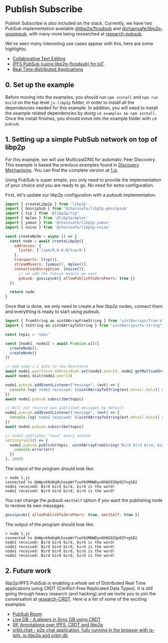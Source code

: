 # Publish Subscribe

Publish Subscribe is also included on the stack. Currently, we have two PubSub implementation available [@libp2p/floodsub](https://github.com/libp2p/js-libp2p-floodsub) and [@chainsafe/libp2p-gossipsub](https://github.com/ChainSafe/js-libp2p-gossipsub), with many more being researched at [research-pubsub](https://github.com/libp2p/research-pubsub).

We've seen many interesting use cases appear with this, here are some highlights:

- [Collaborative Text Editing](https://www.youtube.com/watch?v=-kdx8rJd8rQ)
- [IPFS PubSub (using libp2p-floodsub) for IoT](https://www.youtube.com/watch?v=qLpM5pBDGiE).
- [Real Time distributed Applications](https://www.youtube.com/watch?v=vQrbxyDPSXg)

## 0. Set up the example

Before moving into the examples, you should run `npm install` and `npm run build` on the top level `js-libp2p` folder, in order to install all the dependencies needed for this example. In addition, you will need to install the example related dependencies by doing `cd examples && npm install`. Once the install finishes, you should move into the example folder with `cd pubsub`.

## 1. Setting up a simple PubSub network on top of libp2p

For this example, we will use MulticastDNS for automatic Peer Discovery. This example is based the previous examples found in [Discovery Mechanisms](../discovery-mechanisms). You can find the complete version at [1.js](./1.js).

Using PubSub is super simple, you only need to provide the implementation of your choice and you are ready to go. No need for extra configuration.

First, let's update our libp2p configuration with a pubsub implementation.

```JavaScript
import { createLibp2p } from 'libp2p'
import { GossipSub } from '@chainsafe/libp2p-gossipsub'
import { tcp } from '@libp2p/tcp'
import { mplex } from '@libp2p/mplex'
import { yamux } from '@chainsafe/libp2p-yamux'
import { noise } from '@chainsafe/libp2p-noise'

const createNode = async () => {
  const node = await createLibp2p({
    addresses: {
      listen: ['/ip4/0.0.0.0/tcp/0']
    },
    transports: [tcp()],
    streamMuxers: [yamux(), mplex()],
    connectionEncryption: [noise()],
	  // we add the Pubsub module we want
	  pubsub: gossipsub({ allowPublishToZeroPeers: true })
  })

  return node
}
```

Once that is done, we only need to create a few libp2p nodes, connect them and everything is ready to start using pubsub.

```JavaScript
import { fromString as uint8ArrayFromString } from "uint8arrays/from-string";
import { toString as uint8ArrayToString } from "uint8arrays/to-string";

const topic = 'news'

const [node1, node2] = await Promise.all([
  createNode(),
  createNode()
])

// Add node's 2 data to the PeerStore
await node1.peerStore.addressBook.set(node2.peerId, node2.getMultiaddrs())
await node1.dial(node2.peerId)

node1.pubsub.addEventListener("message", (evt) => {
  console.log(`node1 received: ${uint8ArrayToString(evt.detail.data)} on topic ${evt.detail.topic}`)
})
await node1.pubsub.subscribe(topic)

// Will not receive own published messages by default
node2.pubsub.addEventListener("message", (evt) => {
  console.log(`node2 received: ${uint8ArrayToString(evt.detail.data)} on topic ${evt.detail.topic}`)
})
await node2.pubsub.subscribe(topic)

// node2 publishes "news" every second
setInterval(() => {
  node2.pubsub.publish(topic, uint8ArrayFromString('Bird bird bird, bird is the word!')).catch(err => {
    console.error(err)
  })
}, 1000)
```

The output of the program should look like:

```
> node 1.js
connected to QmWpvkKm6qHLhoxpWrTswY6UMNWDyn8hN265Qp9ZYvgS82
node1 received: Bird bird bird, bird is the word!
node1 received: Bird bird bird, bird is the word!
```

You can change the pubsub `emitSelf` option if you want the publishing node to receive its own messages.

```JavaScript
gossipsub({ allowPublishToZeroPeers: true, emitSelf: true })
```

The output of the program should look like:

```
> node 1.js
connected to QmWpvkKm6qHLhoxpWrTswY6UMNWDyn8hN265Qp9ZYvgS82
node1 received: Bird bird bird, bird is the word!
node2 received: Bird bird bird, bird is the word!
node1 received: Bird bird bird, bird is the word!
node2 received: Bird bird bird, bird is the word!
```

## 2. Future work

libp2p/IPFS PubSub is enabling a whole set of Distributed Real Time applications using CRDT (Conflict-Free Replicated Data Types). It is still going through heavy research (and hacking) and we invite you to join the conversation at [research-CRDT](https://github.com/ipfs/research-CRDT). Here is a list of some of the exciting examples:

- [PubSub Room](https://github.com/ipfs-labs/ipfs-pubsub-room)
- [Live DB - A always in Sync DB using CRDT](https://github.com/ipfs-labs/ipfs-live-db)
- [IIIF Annotations over IPFS, CRDT and libp2p](https://www.youtube.com/watch?v=hmAniA6g9D0&feature=youtu.be&t=10m40s)
- [orbit.chat - p2p chat application, fully running in the browser with js-ipfs, js-libp2p and orbit-db](http://orbit.chat/)
